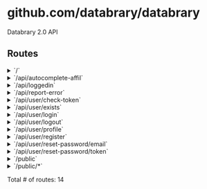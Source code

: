 # github.com/databrary/databrary

Databrary 2.0 API

## Routes

<details>
<summary>`/`</summary>

- [RequestID](/vendor/github.com/pressly/chi/middleware/request_id.go#L63)
- [RealIP](/vendor/github.com/pressly/chi/middleware/realip.go#L29)
- [RequestLogger.func1](/vendor/github.com/pressly/chi/middleware/logger.go#L31)
- [Recoverer](/vendor/github.com/pressly/chi/middleware/recoverer.go#L16)
- [github.com/databrary/databrary/vendor/github.com/unrolled/secure.(*Secure).Handler-fm](/databrary.go#L78)
- [Timeout.func1](/vendor/github.com/pressly/chi/middleware/timeout.go#L33)
- [github.com/databrary/databrary/vendor/gopkg.in/throttled/throttled%2ev2.(*HTTPRateLimiter).RateLimit-fm](/databrary.go#L86)
- [github.com/databrary/databrary/vendor/github.com/rs/cors.(*Cors).Handler-fm](/databrary.go#L95)
- [Manage.func1](/vendor/github.com/databrary/scs/session/manager.go#L36)
- [StripSlashes](/vendor/github.com/pressly/chi/middleware/strip.go#L12)
- **/**
	- _GET_
		- [main.main.func1](/databrary.go#L101)

</details>
<details>
<summary>`/api/autocomplete-affil`</summary>

- [RequestID](/vendor/github.com/pressly/chi/middleware/request_id.go#L63)
- [RealIP](/vendor/github.com/pressly/chi/middleware/realip.go#L29)
- [RequestLogger.func1](/vendor/github.com/pressly/chi/middleware/logger.go#L31)
- [Recoverer](/vendor/github.com/pressly/chi/middleware/recoverer.go#L16)
- [github.com/databrary/databrary/vendor/github.com/unrolled/secure.(*Secure).Handler-fm](/databrary.go#L78)
- [Timeout.func1](/vendor/github.com/pressly/chi/middleware/timeout.go#L33)
- [github.com/databrary/databrary/vendor/gopkg.in/throttled/throttled%2ev2.(*HTTPRateLimiter).RateLimit-fm](/databrary.go#L86)
- [github.com/databrary/databrary/vendor/github.com/rs/cors.(*Cors).Handler-fm](/databrary.go#L95)
- [Manage.func1](/vendor/github.com/databrary/scs/session/manager.go#L36)
- [StripSlashes](/vendor/github.com/pressly/chi/middleware/strip.go#L12)
- **/api**
	- **/autocomplete-affil**
		- _GET_
			- [AutoCompleteAffil](/routes/api.go#L61)

</details>
<details>
<summary>`/api/loggedin`</summary>

- [RequestID](/vendor/github.com/pressly/chi/middleware/request_id.go#L63)
- [RealIP](/vendor/github.com/pressly/chi/middleware/realip.go#L29)
- [RequestLogger.func1](/vendor/github.com/pressly/chi/middleware/logger.go#L31)
- [Recoverer](/vendor/github.com/pressly/chi/middleware/recoverer.go#L16)
- [github.com/databrary/databrary/vendor/github.com/unrolled/secure.(*Secure).Handler-fm](/databrary.go#L78)
- [Timeout.func1](/vendor/github.com/pressly/chi/middleware/timeout.go#L33)
- [github.com/databrary/databrary/vendor/gopkg.in/throttled/throttled%2ev2.(*HTTPRateLimiter).RateLimit-fm](/databrary.go#L86)
- [github.com/databrary/databrary/vendor/github.com/rs/cors.(*Cors).Handler-fm](/databrary.go#L95)
- [Manage.func1](/vendor/github.com/databrary/scs/session/manager.go#L36)
- [StripSlashes](/vendor/github.com/pressly/chi/middleware/strip.go#L12)
- **/api**
	- **/loggedin**
		- _GET_
			- [IsLoggedInEndpoint](/routes/user.go#L187)

</details>
<details>
<summary>`/api/report-error`</summary>

- [RequestID](/vendor/github.com/pressly/chi/middleware/request_id.go#L63)
- [RealIP](/vendor/github.com/pressly/chi/middleware/realip.go#L29)
- [RequestLogger.func1](/vendor/github.com/pressly/chi/middleware/logger.go#L31)
- [Recoverer](/vendor/github.com/pressly/chi/middleware/recoverer.go#L16)
- [github.com/databrary/databrary/vendor/github.com/unrolled/secure.(*Secure).Handler-fm](/databrary.go#L78)
- [Timeout.func1](/vendor/github.com/pressly/chi/middleware/timeout.go#L33)
- [github.com/databrary/databrary/vendor/gopkg.in/throttled/throttled%2ev2.(*HTTPRateLimiter).RateLimit-fm](/databrary.go#L86)
- [github.com/databrary/databrary/vendor/github.com/rs/cors.(*Cors).Handler-fm](/databrary.go#L95)
- [Manage.func1](/vendor/github.com/databrary/scs/session/manager.go#L36)
- [StripSlashes](/vendor/github.com/pressly/chi/middleware/strip.go#L12)
- **/api**
	- **/report-error**
		- _POST_
			- [ReportError](/routes/api.go#L121)

</details>
<details>
<summary>`/api/user/check-token`</summary>

- [RequestID](/vendor/github.com/pressly/chi/middleware/request_id.go#L63)
- [RealIP](/vendor/github.com/pressly/chi/middleware/realip.go#L29)
- [RequestLogger.func1](/vendor/github.com/pressly/chi/middleware/logger.go#L31)
- [Recoverer](/vendor/github.com/pressly/chi/middleware/recoverer.go#L16)
- [github.com/databrary/databrary/vendor/github.com/unrolled/secure.(*Secure).Handler-fm](/databrary.go#L78)
- [Timeout.func1](/vendor/github.com/pressly/chi/middleware/timeout.go#L33)
- [github.com/databrary/databrary/vendor/gopkg.in/throttled/throttled%2ev2.(*HTTPRateLimiter).RateLimit-fm](/databrary.go#L86)
- [github.com/databrary/databrary/vendor/github.com/rs/cors.(*Cors).Handler-fm](/databrary.go#L95)
- [Manage.func1](/vendor/github.com/databrary/scs/session/manager.go#L36)
- [StripSlashes](/vendor/github.com/pressly/chi/middleware/strip.go#L12)
- **/api**
	- **/user**
		- **/check-token**
			- _POST_
				- [CheckTokenExpiryEndpoint](/routes/user.go#L290)

</details>
<details>
<summary>`/api/user/exists`</summary>

- [RequestID](/vendor/github.com/pressly/chi/middleware/request_id.go#L63)
- [RealIP](/vendor/github.com/pressly/chi/middleware/realip.go#L29)
- [RequestLogger.func1](/vendor/github.com/pressly/chi/middleware/logger.go#L31)
- [Recoverer](/vendor/github.com/pressly/chi/middleware/recoverer.go#L16)
- [github.com/databrary/databrary/vendor/github.com/unrolled/secure.(*Secure).Handler-fm](/databrary.go#L78)
- [Timeout.func1](/vendor/github.com/pressly/chi/middleware/timeout.go#L33)
- [github.com/databrary/databrary/vendor/gopkg.in/throttled/throttled%2ev2.(*HTTPRateLimiter).RateLimit-fm](/databrary.go#L86)
- [github.com/databrary/databrary/vendor/github.com/rs/cors.(*Cors).Handler-fm](/databrary.go#L95)
- [Manage.func1](/vendor/github.com/databrary/scs/session/manager.go#L36)
- [StripSlashes](/vendor/github.com/pressly/chi/middleware/strip.go#L12)
- **/api**
	- **/user**
		- **/exists**
			- _GET_
				- [UserExists](/routes/user.go#L476)

</details>
<details>
<summary>`/api/user/login`</summary>

- [RequestID](/vendor/github.com/pressly/chi/middleware/request_id.go#L63)
- [RealIP](/vendor/github.com/pressly/chi/middleware/realip.go#L29)
- [RequestLogger.func1](/vendor/github.com/pressly/chi/middleware/logger.go#L31)
- [Recoverer](/vendor/github.com/pressly/chi/middleware/recoverer.go#L16)
- [github.com/databrary/databrary/vendor/github.com/unrolled/secure.(*Secure).Handler-fm](/databrary.go#L78)
- [Timeout.func1](/vendor/github.com/pressly/chi/middleware/timeout.go#L33)
- [github.com/databrary/databrary/vendor/gopkg.in/throttled/throttled%2ev2.(*HTTPRateLimiter).RateLimit-fm](/databrary.go#L86)
- [github.com/databrary/databrary/vendor/github.com/rs/cors.(*Cors).Handler-fm](/databrary.go#L95)
- [Manage.func1](/vendor/github.com/databrary/scs/session/manager.go#L36)
- [StripSlashes](/vendor/github.com/pressly/chi/middleware/strip.go#L12)
- **/api**
	- **/user**
		- **/login**
			- _POST_
				- [PostLogin](/routes/user.go#L28)
			- _GET_
				- [GetLogin](/routes/static.go#L12)

</details>
<details>
<summary>`/api/user/logout`</summary>

- [RequestID](/vendor/github.com/pressly/chi/middleware/request_id.go#L63)
- [RealIP](/vendor/github.com/pressly/chi/middleware/realip.go#L29)
- [RequestLogger.func1](/vendor/github.com/pressly/chi/middleware/logger.go#L31)
- [Recoverer](/vendor/github.com/pressly/chi/middleware/recoverer.go#L16)
- [github.com/databrary/databrary/vendor/github.com/unrolled/secure.(*Secure).Handler-fm](/databrary.go#L78)
- [Timeout.func1](/vendor/github.com/pressly/chi/middleware/timeout.go#L33)
- [github.com/databrary/databrary/vendor/gopkg.in/throttled/throttled%2ev2.(*HTTPRateLimiter).RateLimit-fm](/databrary.go#L86)
- [github.com/databrary/databrary/vendor/github.com/rs/cors.(*Cors).Handler-fm](/databrary.go#L95)
- [Manage.func1](/vendor/github.com/databrary/scs/session/manager.go#L36)
- [StripSlashes](/vendor/github.com/pressly/chi/middleware/strip.go#L12)
- **/api**
	- **/user**
		- **/logout**
			- _POST_
				- [PostLogOut](/routes/user.go#L117)

</details>
<details>
<summary>`/api/user/profile`</summary>

- [RequestID](/vendor/github.com/pressly/chi/middleware/request_id.go#L63)
- [RealIP](/vendor/github.com/pressly/chi/middleware/realip.go#L29)
- [RequestLogger.func1](/vendor/github.com/pressly/chi/middleware/logger.go#L31)
- [Recoverer](/vendor/github.com/pressly/chi/middleware/recoverer.go#L16)
- [github.com/databrary/databrary/vendor/github.com/unrolled/secure.(*Secure).Handler-fm](/databrary.go#L78)
- [Timeout.func1](/vendor/github.com/pressly/chi/middleware/timeout.go#L33)
- [github.com/databrary/databrary/vendor/gopkg.in/throttled/throttled%2ev2.(*HTTPRateLimiter).RateLimit-fm](/databrary.go#L86)
- [github.com/databrary/databrary/vendor/github.com/rs/cors.(*Cors).Handler-fm](/databrary.go#L95)
- [Manage.func1](/vendor/github.com/databrary/scs/session/manager.go#L36)
- [StripSlashes](/vendor/github.com/pressly/chi/middleware/strip.go#L12)
- **/api**
	- **/user**
		- **/profile**
			- **/**
				- _GET_
					- [GetProfile](/routes/user.go#L648)
				- _PATCH_
					- [PatchProfile](/routes/user.go#L703)

</details>
<details>
<summary>`/api/user/register`</summary>

- [RequestID](/vendor/github.com/pressly/chi/middleware/request_id.go#L63)
- [RealIP](/vendor/github.com/pressly/chi/middleware/realip.go#L29)
- [RequestLogger.func1](/vendor/github.com/pressly/chi/middleware/logger.go#L31)
- [Recoverer](/vendor/github.com/pressly/chi/middleware/recoverer.go#L16)
- [github.com/databrary/databrary/vendor/github.com/unrolled/secure.(*Secure).Handler-fm](/databrary.go#L78)
- [Timeout.func1](/vendor/github.com/pressly/chi/middleware/timeout.go#L33)
- [github.com/databrary/databrary/vendor/gopkg.in/throttled/throttled%2ev2.(*HTTPRateLimiter).RateLimit-fm](/databrary.go#L86)
- [github.com/databrary/databrary/vendor/github.com/rs/cors.(*Cors).Handler-fm](/databrary.go#L95)
- [Manage.func1](/vendor/github.com/databrary/scs/session/manager.go#L36)
- [StripSlashes](/vendor/github.com/pressly/chi/middleware/strip.go#L12)
- **/api**
	- **/user**
		- **/register**
			- _POST_
				- [Register](/routes/user.go#L522)

</details>
<details>
<summary>`/api/user/reset-password/email`</summary>

- [RequestID](/vendor/github.com/pressly/chi/middleware/request_id.go#L63)
- [RealIP](/vendor/github.com/pressly/chi/middleware/realip.go#L29)
- [RequestLogger.func1](/vendor/github.com/pressly/chi/middleware/logger.go#L31)
- [Recoverer](/vendor/github.com/pressly/chi/middleware/recoverer.go#L16)
- [github.com/databrary/databrary/vendor/github.com/unrolled/secure.(*Secure).Handler-fm](/databrary.go#L78)
- [Timeout.func1](/vendor/github.com/pressly/chi/middleware/timeout.go#L33)
- [github.com/databrary/databrary/vendor/gopkg.in/throttled/throttled%2ev2.(*HTTPRateLimiter).RateLimit-fm](/databrary.go#L86)
- [github.com/databrary/databrary/vendor/github.com/rs/cors.(*Cors).Handler-fm](/databrary.go#L95)
- [Manage.func1](/vendor/github.com/databrary/scs/session/manager.go#L36)
- [StripSlashes](/vendor/github.com/pressly/chi/middleware/strip.go#L12)
- **/api**
	- **/user**
		- **/reset-password/email**
			- _POST_
				- [ResetPasswordEmail](/routes/user.go#L208)

</details>
<details>
<summary>`/api/user/reset-password/token`</summary>

- [RequestID](/vendor/github.com/pressly/chi/middleware/request_id.go#L63)
- [RealIP](/vendor/github.com/pressly/chi/middleware/realip.go#L29)
- [RequestLogger.func1](/vendor/github.com/pressly/chi/middleware/logger.go#L31)
- [Recoverer](/vendor/github.com/pressly/chi/middleware/recoverer.go#L16)
- [github.com/databrary/databrary/vendor/github.com/unrolled/secure.(*Secure).Handler-fm](/databrary.go#L78)
- [Timeout.func1](/vendor/github.com/pressly/chi/middleware/timeout.go#L33)
- [github.com/databrary/databrary/vendor/gopkg.in/throttled/throttled%2ev2.(*HTTPRateLimiter).RateLimit-fm](/databrary.go#L86)
- [github.com/databrary/databrary/vendor/github.com/rs/cors.(*Cors).Handler-fm](/databrary.go#L95)
- [Manage.func1](/vendor/github.com/databrary/scs/session/manager.go#L36)
- [StripSlashes](/vendor/github.com/pressly/chi/middleware/strip.go#L12)
- **/api**
	- **/user**
		- **/reset-password/token**
			- _POST_
				- [ResetPasswordToken](/routes/user.go#L353)

</details>
<details>
<summary>`/public`</summary>

- [RequestID](/vendor/github.com/pressly/chi/middleware/request_id.go#L63)
- [RealIP](/vendor/github.com/pressly/chi/middleware/realip.go#L29)
- [RequestLogger.func1](/vendor/github.com/pressly/chi/middleware/logger.go#L31)
- [Recoverer](/vendor/github.com/pressly/chi/middleware/recoverer.go#L16)
- [github.com/databrary/databrary/vendor/github.com/unrolled/secure.(*Secure).Handler-fm](/databrary.go#L78)
- [Timeout.func1](/vendor/github.com/pressly/chi/middleware/timeout.go#L33)
- [github.com/databrary/databrary/vendor/gopkg.in/throttled/throttled%2ev2.(*HTTPRateLimiter).RateLimit-fm](/databrary.go#L86)
- [github.com/databrary/databrary/vendor/github.com/rs/cors.(*Cors).Handler-fm](/databrary.go#L95)
- [Manage.func1](/vendor/github.com/databrary/scs/session/manager.go#L36)
- [StripSlashes](/vendor/github.com/pressly/chi/middleware/strip.go#L12)
- **/public**
	- _GET_
		- [(Handler).ServeHTTP-fm](https:///usr/local/go/src/net/http/h2_bundle.go#L4331)

</details>
<details>
<summary>`/public/*`</summary>

- [RequestID](/vendor/github.com/pressly/chi/middleware/request_id.go#L63)
- [RealIP](/vendor/github.com/pressly/chi/middleware/realip.go#L29)
- [RequestLogger.func1](/vendor/github.com/pressly/chi/middleware/logger.go#L31)
- [Recoverer](/vendor/github.com/pressly/chi/middleware/recoverer.go#L16)
- [github.com/databrary/databrary/vendor/github.com/unrolled/secure.(*Secure).Handler-fm](/databrary.go#L78)
- [Timeout.func1](/vendor/github.com/pressly/chi/middleware/timeout.go#L33)
- [github.com/databrary/databrary/vendor/gopkg.in/throttled/throttled%2ev2.(*HTTPRateLimiter).RateLimit-fm](/databrary.go#L86)
- [github.com/databrary/databrary/vendor/github.com/rs/cors.(*Cors).Handler-fm](/databrary.go#L95)
- [Manage.func1](/vendor/github.com/databrary/scs/session/manager.go#L36)
- [StripSlashes](/vendor/github.com/pressly/chi/middleware/strip.go#L12)
- **/public/***
	- _GET_
		- [(*Mux).FileServer.func1](/vendor/github.com/pressly/chi/mux.go#L317)

</details>

Total # of routes: 14
